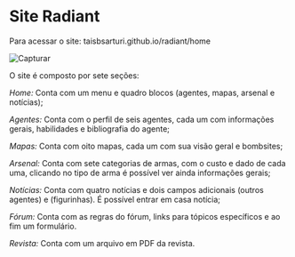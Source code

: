 # Site Radiant

Para acessar o site: taisbsarturi.github.io/radiant/home

![Capturar](https://user-images.githubusercontent.com/99523790/184372820-dc86dfee-2509-4276-b707-d6829c95a981.PNG)

O site é composto por sete seções:

*Home:* Conta com um menu e quadro blocos (agentes, mapas, arsenal e notícias);

*Agentes:* Conta com o perfil de seis agentes, cada um com informações gerais, habilidades e bibliografia do agente;

*Mapas:* Conta com oito mapas, cada um com sua visão geral e bombsites;

*Arsenal:* Conta com sete categorias de armas, com o custo e dado de cada uma, clicando no tipo de arma é possível ver ainda informações gerais;

*Notícias:* Conta com quatro notícias e dois campos adicionais (outros agentes) e (figurinhas). É possível entrar em casa notícia;

*Fórum:* Conta com as regras do fórum, links para tópicos específicos e ao fim um formulário.

*Revista:* Conta com um arquivo em PDF da revista.
